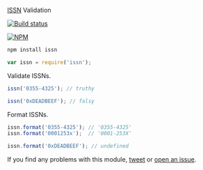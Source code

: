 [ISSN](http://www.issn.org/understanding-the-issn/what-is-an-issn/) Validation

[![Build status](https://api.travis-ci.org/richdouglasevans/issn.png) ](https://travis-ci.org/richdouglasevans/issn)

[![NPM](https://nodei.co/npm/issn.png?compact=true)](https://nodei.co/npm/issn/)

```bash
npm install issn
```
```js
var issn = require('issn');
```

Validate ISSNs.

```js
issn('0355-4325'); // truthy

issn('0xDEADBEEF'); // falsy
```

Format ISSNs.

```js
issn.format('0355-4325'); // '0355-4325'
issn.format('0001253x');  // '0001-253X'

issn.format('0xDEADBEEF'); // undefined
```

If you find any problems with this module, [tweet](https://twitter.com/richdevans) or
[open an issue](https://github.com/richdouglasevans/issn/issues?state=open).
